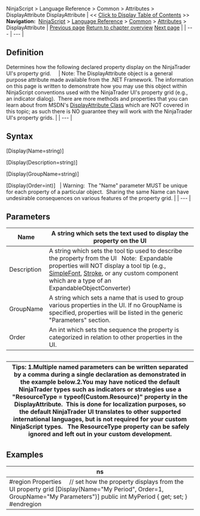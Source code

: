 ﻿
NinjaScript > Language Reference > Common > Attributes > DisplayAttribute
DisplayAttribute
| << [Click to Display Table of Contents](displayattribute.md) >> **Navigation:**     [NinjaScript](ninjascript.md) > [Language Reference](language_reference_wip.md) > [Common](common.md) > [Attributes](attributes.md) > DisplayAttribute | [Previous page](categoryorderattribute.md) [Return to chapter overview](attributes.md) [Next page](ninjascriptpropertyattribute.md) |
| --- | --- |
## Definition
Determines how the following declared property display on the NinjaTrader UI's property grid.  
 
| Note: The DisplayAttribute object is a general purpose attribute made available from the .NET Framework. The information on this page is written to demonstrate how you may use this object within NinjaScript conventions used with the NinjaTrader UI's property grid (e.g., an indicator dialog).  There are more methods and properties that you can learn about from MSDN's [DisplayAttribute Class](https://msdn.microsoft.com/en-us/library/system.componentmodel.dataannotations.displayattribute(v=vs.110).aspx) which are NOT covered in this topic; as such there is NO guarantee they will work with the NinjaTrader UI's property grids. |
| --- |
 
## 
## Syntax
[Display(Name=string)]  

[Display(Description=string)]  

[Display(GroupName=string)]  

[Display(Order=int)]
 
| Warning:  The "Name" parameter MUST be unique for each property of a particular object.  Sharing the same Name can have undesirable consequences on various features of the property grid. |
| --- |

## Parameters
| Name | A string which sets the text used to display the property on the UI |
| --- | --- |
| Description | A string which sets the tool tip used to describe the property from the UI    Note:  Expandable properties will NOT display a tool tip (e.g., [SimpleFont](simplefont_class.md), [Stroke](stroke_class.md), or any custom component which are a type of an ExpandableObjectConverter) |
| GroupName | A string which sets a name that is used to group various properties in the UI. If no GroupName is specified, properties will be listed in the generic "Parameters" section. |
| Order | An int which sets the sequence the property is categorized in relation to other properties in the UI. |
## 
## 
| Tips:  1.Multiple named parameters can be written separated by a comma during a single declaration as demonstrated in the example below.2.You may have noticed the default NinjaTrader types such as indicators or strategies use a "ResourceType = typeof(Custom.Resource)" property in the DisplayAttribute.  This is done for localization purposes, so the default NinjaTrader UI translates to other supported international languages, but is not required for your custom NinjaScript types.   The ResourceType property can be safely ignored and left out in your custom development. |
| --- |

## Examples
| ns |
| --- |
| #region Properties      // set how the property displays from the UI property grid [Display(Name="My Period", Order=1, GroupName="My Parameters")] public int MyPeriod { get; set; }   #endregion |

